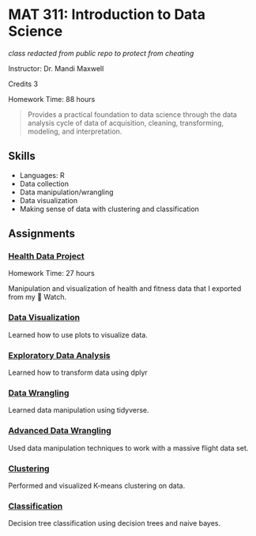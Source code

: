 # MAT 311: Introduction to Data Science

*class redacted from public repo to protect from cheating*

Instructor: Dr. Mandi Maxwell

Credits 3

Homework Time: 88 hours

> Provides a practical foundation to data science through the data analysis cycle of data of acquisition, cleaning, transforming, modeling, and interpretation.

## Skills

- Languages: R
- Data collection
- Data manipulation/wrangling
- Data visualization
- Making sense of data with clustering and classification

## Assignments

### [Health Data Project](./HealthData/)

Homework Time: 27 hours

Manipulation and visualization of health and fitness data that I exported from my  Watch.

### [Data Visualization](./DataVis/)

Learned how to use plots to visualize data.

### [Exploratory Data Analysis](./EDALab/)

Learned how to transform data using dplyr

### [Data Wrangling](./DataWrangling/)

Learned data manipulation using tidyverse.

### [Advanced Data Wrangling](./AdvancedDataWrangling/)

Used data manipulation techniques to work with a massive flight data set.

### [Clustering](./ClusteringLab/)

Performed and visualized K-means clustering on data.

### [Classification](./Classification/)

Decision tree classification using decision trees and naive bayes.